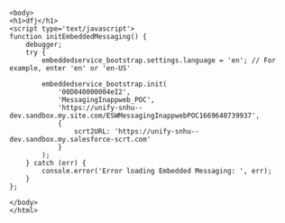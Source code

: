 <html lang="en">

    <body>
    <h1>dfj</h1>
    <script type='text/javascript'>
	function initEmbeddedMessaging() {
        debugger;
		try {
			embeddedservice_bootstrap.settings.language = 'en'; // For example, enter 'en' or 'en-US'

			embeddedservice_bootstrap.init(
				'00D040000004eI2',
				'MessagingInappweb_POC',
				'https://unify-snhu--dev.sandbox.my.site.com/ESWMessagingInappwebPOC1669640739937',
				{
					scrt2URL: 'https://unify-snhu--dev.sandbox.my.salesforce-scrt.com'
				}
			);
		} catch (err) {
			console.error('Error loading Embedded Messaging: ', err);
		}
	};
</script>
<script type='text/javascript' src='https://unify-snhu--dev.sandbox.my.site.com/ESWMessagingInappwebPOC1669640739937/assets/js/bootstrap.min.js' onload='initEmbeddedMessaging()'></script>

    </body>
    </html>
